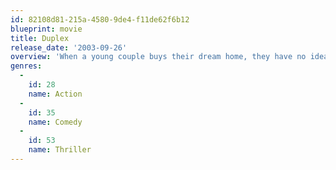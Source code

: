 ```yaml
---
id: 82108d81-215a-4580-9de4-f11de62f6b12
blueprint: movie
title: Duplex
release_date: '2003-09-26'
overview: 'When a young couple buys their dream home, they have no idea what the sweet little old lady upstairs is going to put them through!'
genres:
  -
    id: 28
    name: Action
  -
    id: 35
    name: Comedy
  -
    id: 53
    name: Thriller
---
```

